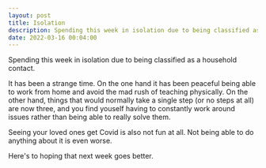 ```yaml
---
layout: post
title: Isolation
description: Spending this week in isolation due to being classified as a household contact
date: 2022-03-16 00:04:00
---
```


Spending this week in isolation due to being classified as a household contact.

<!--more-->

It has been a strange time. On the one hand it has been peaceful being able to work from home and avoid the mad rush of teaching physically. On the other hand, things that would normally take a single step (or no steps at all) are now three, and you find youself having to constantly work around issues rather than being able to really solve them.

Seeing your loved ones get Covid is also not fun at all. Not being able to do anything about it is even worse. 

Here's to hoping that next week goes better.